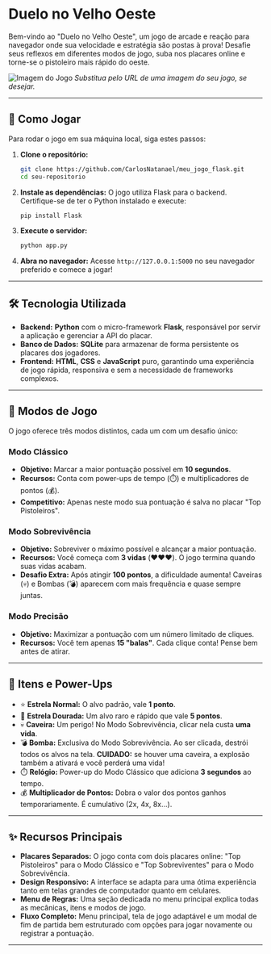 # Duelo no Velho Oeste

Bem-vindo ao "Duelo no Velho Oeste", um jogo de arcade e reação para navegador onde sua velocidade e estratégia são postas à prova! Desafie seus reflexos em diferentes modos de jogo, suba nos placares online e torne-se o pistoleiro mais rápido do oeste.

![Imagem do Jogo](https://i.imgur.com/your-image-url.png) 
*Substitua pelo URL de uma imagem do seu jogo, se desejar.*

---

## 🚀 Como Jogar

Para rodar o jogo em sua máquina local, siga estes passos:

1.  **Clone o repositório:**
    ```bash
    git clone https://github.com/CarlosNatanael/meu_jogo_flask.git
    cd seu-repositorio
    ```

2.  **Instale as dependências:**
    O jogo utiliza Flask para o backend. Certifique-se de ter o Python instalado e execute:
    ```bash
    pip install Flask
    ```

3.  **Execute o servidor:**
    ```bash
    python app.py
    ```

4.  **Abra no navegador:**
    Acesse `http://127.0.0.1:5000` no seu navegador preferido e comece a jogar!

---

## 🛠️ Tecnologia Utilizada

* **Backend:** **Python** com o micro-framework **Flask**, responsável por servir a aplicação e gerenciar a API do placar.
* **Banco de Dados:** **SQLite** para armazenar de forma persistente os placares dos jogadores.
* **Frontend:** **HTML**, **CSS** e **JavaScript** puro, garantindo uma experiência de jogo rápida, responsiva e sem a necessidade de frameworks complexos.

---

## 🤠 Modos de Jogo

O jogo oferece três modos distintos, cada um com um desafio único:

### Modo Clássico
* **Objetivo:** Marcar a maior pontuação possível em **10 segundos**.
* **Recursos:** Conta com power-ups de tempo (⏱️) e multiplicadores de pontos (💰).
* **Competitivo:** Apenas neste modo sua pontuação é salva no placar "Top Pistoleiros".

### Modo Sobrevivência
* **Objetivo:** Sobreviver o máximo possível e alcançar a maior pontuação.
* **Recursos:** Você começa com **3 vidas** (❤️❤️❤️). O jogo termina quando suas vidas acabam.
* **Desafio Extra:** Após atingir **100 pontos**, a dificuldade aumenta! Caveiras (💀) e Bombas (💣) aparecem com mais frequência e quase sempre juntas.

### Modo Precisão
* **Objetivo:** Maximizar a pontuação com um número limitado de cliques.
* **Recursos:** Você tem apenas **15 "balas"**. Cada clique conta! Pense bem antes de atirar.

---

## 🎯 Itens e Power-Ups

* ⭐ **Estrela Normal:** O alvo padrão, vale **1 ponto**.
* 🌟 **Estrela Dourada:** Um alvo raro e rápido que vale **5 pontos**.
* 💀 **Caveira:** Um perigo! No Modo Sobrevivência, clicar nela custa **uma vida**.
* 💣 **Bomba:** Exclusiva do Modo Sobrevivência. Ao ser clicada, destrói todos os alvos na tela. **CUIDADO:** se houver uma caveira, a explosão também a ativará e você perderá uma vida!
* ⏱️ **Relógio:** Power-up do Modo Clássico que adiciona **3 segundos** ao tempo.
* 💰 **Multiplicador de Pontos:** Dobra o valor dos pontos ganhos temporariamente. É cumulativo (2x, 4x, 8x...).

---

## ✨ Recursos Principais

* **Placares Separados:** O jogo conta com dois placares online: "Top Pistoleiros" para o Modo Clássico e "Top Sobreviventes" para o Modo Sobrevivência.
* **Design Responsivo:** A interface se adapta para uma ótima experiência tanto em telas grandes de computador quanto em celulares.
* **Menu de Regras:** Uma seção dedicada no menu principal explica todas as mecânicas, itens e modos de jogo.
* **Fluxo Completo:** Menu principal, tela de jogo adaptável e um modal de fim de partida bem estruturado com opções para jogar novamente ou registrar a pontuação.

---
